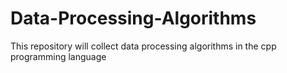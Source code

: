 # Data-Processing-Algorithms
This repository will collect data processing algorithms in the cpp programming language

